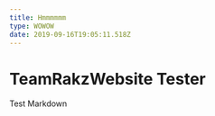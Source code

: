 ```yaml
---
title: Hmmmmmm
type: WOWOW
date: 2019-09-16T19:05:11.518Z
---
```

# TeamRakzWebsite Tester
Test Markdown
